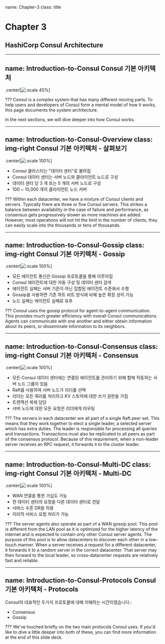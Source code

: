 name: Chapter-3
class: title
# Chapter 3
## HashiCorp Consul Architecture

---
name: Introduction-to-Consul
Consul 기본 아키텍처
-------------------------
.center[![:scale 45%](images/multi-datacenter-federation.png)]

???
Consul is a complex system that has many different moving parts. To help users and developers of Consul form a mental model of how it works, this page documents the system architecture.

In the next sections, we will dive deeper into how  Consul works.

---
name: Introduction-to-Consul-Overview
class: img-right
Consul 기본 아키텍처 - 살펴보기
-------------------------
.center[![:scale 100%](images/multi-datacenter-federation.png)]

* Consul 클러스터는 "데이터 센터"로 불려짐
* Consul 데이터 센터는 서버 노드와 클라이언트 노드로 구성
* 데이터 센터 당 3 개 또는 5 개의 서버 노드로 구성
* 100 ~ 10,000 개의 클라이언트 노드 커버

???
Within each datacenter, we have a mixture of Consul clients and servers. Typically there are three or five Consul servers. This strikes a balance between availability in the case of failure and performance, as consensus gets progressively slower as more machines are added. However, most operations will not hit the limit in the number of clients, they can easily scale into the thousands or tens of thousands.

---
name: Introduction-to-Consul-Gossip
class: img-right
Consul 기본 아키텍처 - Gossip
-------------------------
.center[![:scale 100%](images/multi-datacenter-federation.png)]

* 모든 에이전트 통신은 Gossip 프로토콜을 통해 이루어짐
* Consul 에이전트에 대한 자동 구성 및 데이터 센터 검색
* 에이전트 실패는 서버 기준이 아닌 집합된 에이전트 수준에서 수행
* Gossip을 사용하면 기존 하트 비트 방식에 비해 높은 확장 성이 가능
* 노드 실패는 에이전트 실패로 유추

???
Consul uses the gossip protocol for agent-to-agent communication. This provides much greater efficiency with overall Consul communications. Agents can communicate with one another and either obtain information about its peers, or disseminate information to its neighbors.

---
name: Introduction-to-Consul-Consensus
class: img-right
Consul 기본 아키텍처 - Consensus
-------------------------
.center[![:scale 100%](images/multi-datacenter-federation.png)]

* 모든 Consul 데이터 센터에는 연결된 에이전트를 관리하기 위해 함께 작동하는 서버 노드 그룹이 있음
* Raft를 사용하여 서버 노드가 리더를 선택
* 리더는 모든 쿼리를 처리하고 KV 스토어에 대한 쓰기 권한을 가짐
* 트랜잭션 복제 담당
* 서버 노드에 대한 모든 요청은 리더에게 라우팅

???
The servers in each datacenter are all part of a single Raft peer set. This means that they work together to elect a single leader, a selected server which has extra duties. The leader is responsible for processing all queries and transactions. Transactions must also be replicated to all peers as part of the consensus protocol. Because of this requirement, when a non-leader server receives an RPC request, it forwards it to the cluster leader.

---
name: Introduction-to-Consul-Multi-DC
class: img-right
Consul 기본 아키텍처 - Multi-DC
-------------------------
.center[![:scale 100%](images/multi-datacenter-federation.png)]

* WAN 연결을 통한 가십도 가능
* 한 데이터 센터의 요청을 다른 데이터 센터로 전달
* 서비스 수준 DR을 허용
* 지리적 서비스 요청 처리가 가능

???
The server agents also operate as part of a WAN gossip pool. This pool is different from the LAN pool as it is optimized for the higher latency of the internet and is expected to contain only other Consul server agents. The purpose of this pool is to allow datacenters to discover each other in a low-touch manner. When a server receives a request for a different datacenter, it forwards it to a random server in the correct datacenter. That server may then forward to the local leader, so cross-datacenter requests are relatively fast and reliable.

---
name: Introduction-to-Consul-Protocols
Consul 기본 아키텍처 - Protocols
-------------------------
Consul의 대표적인 두가지 프로토콜에 대해 이해하는 시간이였습니다.:

* Consensus
* Gossip


???
We've touched briefly on the two main protocols Consul uses. If you'd like to dive a little deeper into both of these, you can find more information at the end of this slide deck.

